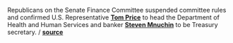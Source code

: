Republicans on the Senate Finance Committee suspended committee rules and
confirmed U.S. Representative **[Tom Price](https://en.wikipedia.org/wiki/Tom_Price_(U.S._politician))** to head the Department of Health and
Human Services and banker **[Steven Mnuchin](https://en.wikipedia.org/wiki/Steven_Mnuchin)** to be Treasury secretary.
/ **[source](http://www.reuters.com/article/us-usa-congress-nominees-idUSKBN15G4QJ)**
